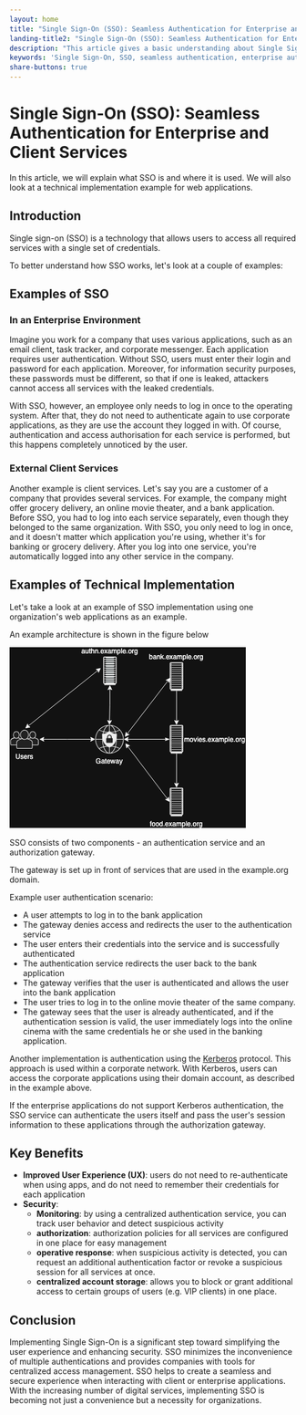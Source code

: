 ```yaml
---
layout: home
title: "Single Sign-On (SSO): Seamless Authentication for Enterprise and Client Services"
landing-title2: "Single Sign-On (SSO): Seamless Authentication for Enterprise and Client Services"
description: "This article gives a basic understanding about Single Sign-On technology"
keywords: 'Single Sign-On, SSO, seamless authentication, enterprise authentication, client services authentication,SSO implementation, Kerberos protocol, authorization gateway, centralized access management, user experience, authentication security, corporate applications, digital services security'
share-buttons: true
---
```


<h1>Single Sign-On (SSO): Seamless Authentication for Enterprise and Client Services</h1>

In this article, we will explain what SSO is and where it is used. We will also look at a technical implementation example for web applications.

## Introduction

Single sign-on (SSO) is a technology that allows users to access all required services with a single set of credentials.

To better understand how SSO works, let's look at a couple of examples:

## Examples of SSO

### In an Enterprise Environment

Imagine you work for a company that uses various applications, such as an email client, task tracker, and corporate messenger. Each application requires user authentication. Without SSO, users must enter their login and password for each application. Moreover, for information security purposes, these passwords must be different, so that if one is leaked, attackers cannot access all services with the leaked credentials.

With SSO, however, an employee only needs to log in once to the operating system. After that, they do not need to authenticate again to use corporate applications, as they are use the account they logged in with. Of course, authentication and access authorisation for each service is performed, but this happens completely unnoticed by the user.

### External Client Services

Another example is client services. Let's say you are a customer of a company that provides several services. For example, the company might offer grocery delivery, an online movie theater, and a bank application. Before SSO, you had to log into each service separately, even though they belonged to the same organization. With SSO, you only need to log in once, and it doesn't matter which application you're using, whether it's for banking or grocery delivery. After you log into one service, you're automatically logged into any other service in the company.

## Examples of Technical Implementation

Let's take a look at an example of SSO implementation using one organization's web applications as an example. 

An example architecture is shown in the figure below

![SSO Diagram](/assets/img/sso/sso-diagram.png)

SSO consists of two components - an authentication service and an authorization gateway. 

The gateway is set up in front of services that are used in the example.org domain.

Example user authentication scenario:

- A user attempts to log in to the bank application
- The gateway denies access and redirects the user to the authentication service
- The user enters their credentials into the service and is successfully authenticated
- The authentication service redirects the user back to the bank application
- The gateway verifies that the user is authenticated and allows the user into the bank application
- The user tries to log in to the online movie theater of the same company.
- The gateway sees that the user is already authenticated, and if the authentication session is valid, the user immediately logs into the online cinema with the same credentials he or she used in the banking application.

Another implementation is authentication using the [Kerberos](https://en.wikipedia.org/wiki/Kerberos_(protocol)) protocol. This approach is used within a corporate network. With Kerberos, users can access the corporate applications using their domain account, as described in the example above. 

If the enterprise applications do not support Kerberos authentication, the SSO service can authenticate the users itself and pass the user's session information to these applications through the authorization gateway.

## Key Benefits

- **Improved User Experience (UX)**: users do not need to re-authenticate when using apps, and do not need to remember their credentials for each application
- **Security**:
    - **Monitoring**: by using a centralized authentication service, you can track user behavior and detect suspicious activity
    - **authorization**: authorization policies for all services are configured in one place for easy management
    - **operative response**: when suspicious activity is detected, you can request an additional authentication factor or revoke a suspicious session for all services at once.
    - **centralized account storage**: allows you to block or grant additional access to certain groups of users (e.g. VIP clients) in one place.

## Conclusion

Implementing Single Sign-On is a significant step toward simplifying the user experience and enhancing security. SSO minimizes the inconvenience of multiple authentications and provides companies with tools for centralized access management. SSO helps to create a seamless and secure experience when interacting with client or enterprise applications. With the increasing number of digital services, implementing SSO is becoming not just a convenience but a necessity for organizations.